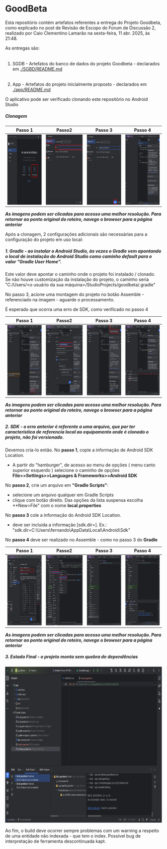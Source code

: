 # GoodBeta
Esta repositório contém artefatos referentes a entrega do Projeto Goodbeta, como explicado no post de Revisão de Escopo 
do Forum de Discussão 2, realizado por Caio Clementino Lamarão na sexta-feira, 11 abr. 2025, às 21:48.  

As entregas são:   
###### 
  1. SGDB - Artefatos do banco de dados do projeto Goodbeta - declarados em [./SGBD/README.md](./SGBD/README.md)
  
######  
  2. App - Artefatos do projeto inicialmente proposto - declarados em [./app/README.md](./app/README.md)

O aplicativo pode ser verificado clonando este repositório no Android Studio

##### Clonagem

| Passo 1                                             | Passo2                                             | Passo 3                                            | Passo 4                                            |
|:-:|:-:|:-:|:-:|
|<img src=img/android_1.jpeg width="450" height="225">|<img src=img/android_2.jpg width="450" height="225">|<img src=img/android_3.jpg width="450" height="225">|<img src=img/android_4.jpg width="450" height="225">|

**_As imagens podem ser clicadas para acesso uma melhor resolução. Para retornar ao ponto original do roteiro, navege o browser para a página anterior_**

Após a clonagem, 2 configurações adicionais são necessárias para a configuração do projeto em uso local:

##### 1. Gradle - ao instalar o Android Studio, às vezes o Gradle vem apontando o local de instalação do Android Studio como caminho default para o valor "Gradle User Home". 
Este valor deve apontar o caminho onde o projeto foi instalado / clonado. Se não houve customização da instalação do projeto, o caminho seria "C:/Users/<o usuário da sua máquina>/StudioProjects/goodbeta/.gradle"

No passo 3, acione uma montagem do projeto no botão Assemble - referenciado na imagem - aguarde o processamento. 

É esperado que ocorra uma erro de SDK, como verificado no passo 4      

| Passo 1                                             | Passo2                                             | Passo 3                                            | Passo 4                                            |
|:-:|:-:|:-:|:-:|
|<img src=img/gradle_1.jpg width="450" height="225">|<img src=img/gradle_2.jpg width="450" height="225">|<img src=img/gradle_3.jpg width="450" height="225">|<img src=img/gradle_4.jpg width="450" height="225">|

**_As imagens podem ser clicadas para acesso uma melhor resolução. Para retornar ao ponto original do roteiro, navege o browser para a página anterior_**

##### 2. SDK - o erro anterior é referente a uma arquivo, que por ter caracteristica de referencia local ao equipamento onde é clonado o projeto, não foi versionado.
Devemos cria-lo então.
No **passo 1**, copie a informação de Android SDK Location. 
- A partir do "hamburger", de acesso ao menu de opções ( menu canto superior esquerdo ) selecione o caminho de opções **File>>Settings>>Languages & Frameworks>>Android SDK**
   
No **passo 2**, crie um arquivo em **"Gradle Scripts"**: 
 - selecione um arquivo qualquer em Gradle Scripts
 - clique com botão direito. Das opções da lista suspensa escolha **New>File" com o nome **local.properties**
  
No **passo 3** cole a informação do Android SDK Location.
- deve ser incluida a informação [sdk.dir=<SDK Android Location Formatado>]. Ex.: "sdk.dir=C\:\\Users\\fernando\\AppData\\Local\\Android\\Sdk"
 
No **passo 4** deve ser realizado no Assemble - como no passo 3 do **Gradle**   

| Passo 1                                             | Passo2                                             | Passo 3                                            | Passo 4                                            |
|:-:|:-:|:-:|:-:|
|<img src=img/sdk_1.jpg width="450" height="225">|<img src=img/sdk_2.jpg width="450" height="225">|<img src=img/sdk_3.jpg width="450" height="225">|<img src=img/sdk_4.jpg width="450" height="225">|

**_As imagens podem ser clicadas para acesso uma melhor resolução. Para retornar ao ponto original do roteiro, navege o browser para a página anterior_**

##### 3. Estado Final - o projeto monta sem quebra de dependências 

 <img src=img/final.jpg width="775" height="500">

 Ao fim, o build deve ocorrer sempre problemas com um warning a respeito de uma entidade não indexada - que tem o index. 
Possível bug de interpretação de ferramenta descontinuada kapt. 
